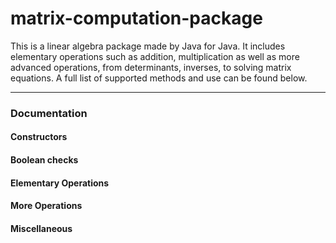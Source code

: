 # matrix-computation-package
This is a linear algebra package made by Java for Java. It includes elementary operations such as addition, multiplication as well as more advanced operations, from determinants, inverses, to solving matrix equations. A full list of supported methods and use can be found below. 

<hr>

### Documentation
#### Constructors

#### Boolean checks

#### Elementary Operations

#### More Operations

#### Miscellaneous
